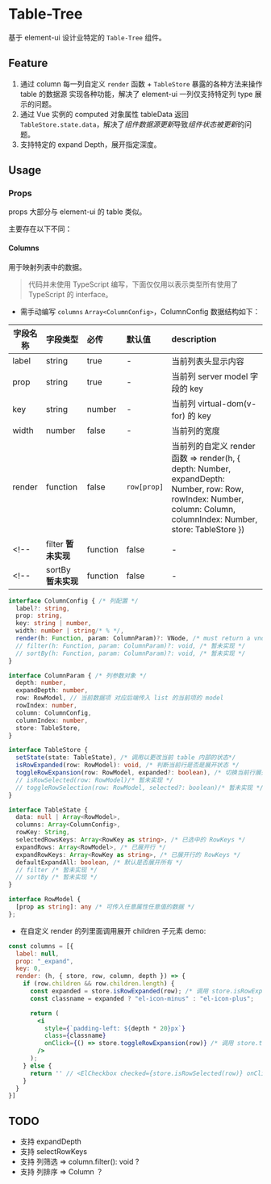 # Table-Tree
基于 element-ui 设计业特定的 `Table-Tree` 组件。


## Feature
1. 通过 column 每一列自定义 `render` 函数 + `TableStore` 暴露的各种方法来操作 table 的数据源 实现各种功能，解决了 element-ui 一列仅支持特定列 type 展示的问题。
2. 通过 Vue 实例的 computed 对象属性 tableData 返回 `TableStore.state.data`，解决了*组件数据源更新*导致*组件状态被更新*的问题。
3. 支持特定的 expand Depth，展开指定深度。

## Usage

### Props
props 大部分与 element-ui 的 table 类似。

主要存在以下不同：

#### Columns
用于映射列表中的数据。

> 代码并未使用 TypeScript 编写，下面仅仅用以表示类型所有使用了 TypeScript 的 interface。

- 需手动编写 `columns` `Array<ColumnConfig>`，ColumnConfig 数据结构如下：

| 字段名称              | 字段类型 | 必传   | 默认值      | description   |
| --------------------- | :------- | :----- | :---------- | :----- |
| label                 | string   | true   | -           | 当前列表头显示内容  |
| prop                  | string   | true   | -           | 当前列 server model 字段的 key |
| key                   | string   | number | - | 当前列 virtual-dom(v-for) 的 key |
| width                 | number   | false  | -           | 当前列的宽度  |
| render                | function | false  | `row[prop]` | 当前列的自定义 render 函数 => render(h, { depth: Number, expandDepth: Number, row: Row, rowIndex: Number, column: Column, columnIndex: Number, store: TableStore }) |
<!-- | filter **暂未实现** | function | false  | -         | 当前列的 filter 函数 => filter(...args) | -->
<!-- | sortBy **暂未实现** | function | false  | -         | 当前列的 sortBy 函数 => filter(...args) | -->


```ts
interface ColumnConfig { /* 列配置 */
  label?: string,
  prop: string,
  key: string | number,
  width: number | string/* % */,
  render(h: Function, param: ColumnParam)?: VNode, /* must return a vnode instance */
  // filter(h: Function, param: ColumnParam)?: void, /* 暂未实现 */
  // sortBy(h: Function, param: ColumnParam)?: void, /* 暂未实现 */
}

interface ColumnParam { /* 列参数对象 */
  depth: number,
  expandDepth: number,
  row: RowModel, // 当前数据项 对应后端传入 list 的当前项的 model
  rowIndex: number,
  column: ColumnConfig,
  columnIndex: number,
  store: TableStore,
}

interface TableStore {
  setState(state: TableState), /* 调用以更改当前 table 内部的状态*/
  isRowExpanded(row: RowModel): void, /* 判断当前行是否是展开状态 */
  toggleRowExpansion(row: RowModel, expanded?: boolean), /* 切换当前行展开收起状态 */
  // isRowSelected(row: RowModel)/* 暂未实现 */
  // toggleRowSelection(row: RowModel, selected?: boolean)/* 暂未实现 */
}

interface TableState {
  data: null | Array<RowModel>,
  columns: Array<ColumnConfig>,
  rowKey: String,
  selectedRowsKeys: Array<RowKey as string>, /* 已选中的 RowKeys */
  expandRows: Array<RowModel>, /* 已展开行 */
  expandRowKeys: Array<RowKey as string>, /* 已展开行的 RowKeys */
  defaultExpandAll: boolean, /* 默认是否展开所有 */
  // filter /* 暂未实现 */
  // sortBy /* 暂未实现 */
}

interface RowModel {
  [prop as string]: any /* 可传入任意属性任意值的数据 */
};
```

- 在自定义 render 的列里面调用展开 children 子元素 demo:

```jsx
const columns = [{
  label: null,
  prop: "_expand",
  key: 0,
  render: (h, { store, row, column, depth }) => {
    if (row.children && row.children.length) {
      const expanded = store.isRowExpanded(row); /* 调用 store.isRowExpanded 方法 */
      const classname = expanded ? "el-icon-minus" : "el-icon-plus";

      return (
        <i
          style={`padding-left: ${depth * 20}px`}
          class={classname}
          onClick={() => store.toggleRowExpansion(row)} /* 调用 store.toggleRowExpansion 方法 */
        />
      );
    } else {
      return '' // <ElCheckbox checked={store.isRowSelected(row)} onClick={() => store.toggleRowSelection(row)>; /* 暂未实现 => 如果希望在无 children 数据的情况下渲染 checkbox */
    }
  }
}]
```


## TODO

- 支持 expandDepth
- 支持 selectRowKeys
- 支持 列筛选 => column.filter(): void ?
- 支持 列排序 => Column ？
